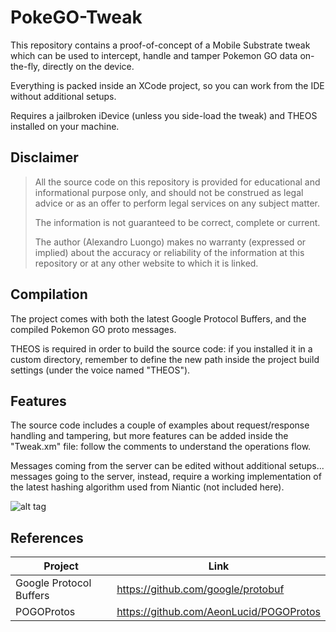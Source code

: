 # PokeGO-Tweak
This repository contains a proof-of-concept of a Mobile Substrate tweak which can be used to intercept, handle and tamper Pokemon GO data on-the-fly, directly on the device. <br>

Everything is packed inside an XCode project, so you can work from the IDE without additional setups. <br>

Requires a jailbroken iDevice (unless you side-load the tweak) and THEOS installed on your machine.

## Disclaimer
> All the source code on this repository is provided for educational and informational purpose only, and should not be construed as legal advice or as an offer to perform legal services on any subject matter.
> 
> The information is not guaranteed to be correct, complete or current. 
> 
> The author (Alexandro Luongo) makes no warranty (expressed or implied) about the accuracy or reliability of the information at this repository or at any other website to which it is linked.

## Compilation
The project comes with both the latest Google Protocol Buffers, and the compiled Pokemon GO proto messages. <br>

THEOS is required in order to build the source code: if you installed it in a custom directory, remember to define the new path inside the project build settings (under the voice named "THEOS").

## Features
The source code includes a couple of examples about request/response handling and tampering, but more features can be added inside the "Tweak.xm" file: follow the comments to understand the operations flow. <br>

Messages coming from the server can be edited without additional setups... messages going to the server, instead, require a working implementation of the latest hashing algorithm used from Niantic (not included here). <br>

![alt tag](http://i66.tinypic.com/2e0o853.png)

## References

| Project                 | Link                                    |
|-------------------------|-----------------------------------------|
| Google Protocol Buffers | https://github.com/google/protobuf      |
| POGOProtos              | https://github.com/AeonLucid/POGOProtos |
